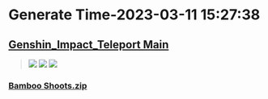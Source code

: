 # Generate Time-2023-03-11 15:27:38

## [Genshin_Impact_Teleport Main](https://github.com/Sam5440/Genshin_Impact_Teleport)

>![](https://komarev.com/ghpvc/?username=done439)
>![](https://komarev.com/ghpvc/?username=done438)
>![](https://komarev.com/ghpvc/?username=done437)

### [Bamboo Shoots.zip](https://raw.githubusercontent.com/Sam5440/Genshin_Impact_Teleport/download/OptimizationCollectionPackage/%5BOld%5DTeleportsALL%28Version_2.8%29/Chinese/Locs/%E7%AB%B9%E7%AC%8B/Bamboo%20Shoots.zip)

